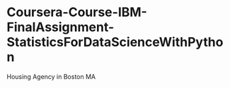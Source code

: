 # Coursera-Course-IBM-FinalAssignment-StatisticsForDataScienceWithPython
Housing Agency in Boston MA
